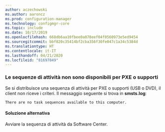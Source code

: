 ```yaml
---
author: aczechowski
ms.author: aaroncz
ms.prod: configuration-manager
ms.technology: configmgr-core
ms.topic: include
ms.date: 10/17/2019
ms.openlocfilehash: 668db6aa10fbee0a078eef04f0560973e5ed9454
ms.sourcegitcommit: bbf820c35414bf2cba356f30fe047c1a34c5384d
ms.translationtype: HT
ms.contentlocale: it-IT
ms.lasthandoff: 04/21/2020
ms.locfileid: "81697849"
---
```

### <a name="task-sequences-arent-available-to-pxe-or-media"></a><a name="ki_osd"></a> Le sequenze di attività non sono disponibili per PXE o supporti

<!--5578298-->
Se si distribuisce una sequenza di attività per PXE o supporti (USB o DVD), il client non riceve i criteri. Il messaggio seguente si trova in **smsts.log**:

`There are no task sequences available to this computer.`

#### <a name="workaround"></a>Soluzione alternativa

Avviare la sequenza di attività da Software Center.
